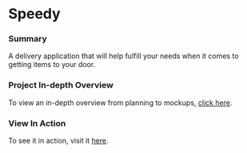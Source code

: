 # Speedy

### Summary
A delivery application that will help fulfill your needs when it comes to getting items to your door. 

### Project In-depth Overview
To view an in-depth overview from planning to mockups, <a href="https://www.yanelyramirez.com/projects/speedy.html" target="_blank">click here</a>.

### View In Action
To see it in action, visit it <a href="https://yxnely.github.io/portfolio-projects/speedy/index.html" target="_blank">here</a>.